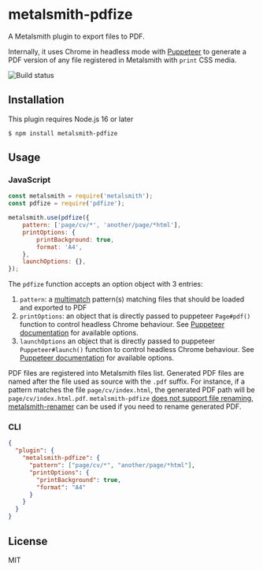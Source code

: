# metalsmith-pdfize

A Metalsmith plugin to export files to PDF.

Internally, it uses Chrome in headless mode with
[Puppeteer](https://www.npmjs.com/package/puppeteer) to generate a PDF version
of any file registered in Metalsmith with `print` CSS media.

![Build status](https://github.com/dpobel/metalsmith-pdfize/actions/workflows/main.yml/badge.svg)

## Installation

This plugin requires Node.js 16 or later

```
$ npm install metalsmith-pdfize
```

## Usage

### JavaScript

```js
const metalsmith = require('metalsmith');
const pdfize = require('pdfize');

metalsmith.use(pdfize({
    pattern: ['page/cv/*', 'another/page/*html'],
    printOptions: {
        printBackground: true,
        format: 'A4',
    },
    launchOptions: {},
});
```

The `pdfize` function accepts an option object with 3 entries:

1. `pattern`: a [multimatch](https://www.npmjs.com/package/multimatch)
   pattern(s) matching files that should be loaded and exported to PDF
2. `printOptions`: an object that is directly passed to puppeteer `Page#pdf()`
   function to control headless Chrome behaviour. See [Puppeteer
   documentation](https://github.com/GoogleChrome/puppeteer/blob/main/docs/api.md#pagepdfoptions)
   for available options.
3. `launchOptions` an object that is directly passed to puppeteer `Puppeteer#launch()`
   function to control headless Chrome behaviour. See [Puppeteer
   documentation](https://github.com/puppeteer/puppeteer/blob/main/docs/api.md#puppeteerlaunchoptions)
   for available options.

PDF files are registered into Metalsmith files list. Generated PDF files are
named after the file used as source with the `.pdf` suffix. For instance, if a
pattern matches the file `page/cv/index.html`, the generated PDF path will be
`page/cv/index.html.pdf`. `metalsmith-pdfize` [does not support file
renaming](https://github.com/dpobel/metalsmith-pdfize/issues/4),
[metalsmith-renamer](https://www.npmjs.com/package/metalsmith-renamer) can be
used if you need to rename generated PDF.

### CLI

```json
{
  "plugin": {
    "metalsmith-pdfize": {
      "pattern": ["page/cv/*", "another/page/*html"],
      "printOptions": {
        "printBackground": true,
        "format": "A4"
      }
    }
  }
}
```

## License

MIT

